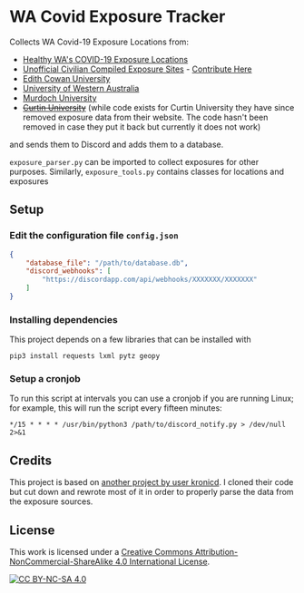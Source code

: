 # WA Covid Exposure Tracker

Collects WA Covid-19 Exposure Locations from:

* [Healthy WA's COVID-19 Exposure Locations](https://www.healthywa.wa.gov.au/COVID19locations)
* [Unofficial Civilian Compiled Exposure Sites](https://docs.google.com/spreadsheets/d/1-U8Ea9o9bnST5pzckC8lzwNNK_jO6kIVUAi5Uu_-Ltc/htmlview?pru=AAABfzYp9xU*O5BeDYIVxSR9HGqWRuiLNQ) - [Contribute Here](https://www.facebook.com/groups/708242463497733)
* [Edith Cowan University](https://www.ecu.edu.au/covid-19/advice-for-staff)
* [University of Western Australia](https://www.uwa.edu.au/covid-19-faq/Home)
* [Murdoch University](https://www.murdoch.edu.au/notices/covid-19-advice)
* ~~[Curtin University](https://www.curtin.edu.au/novel-coronavirus/recent-exposure-sites-on-campus/)~~ (while code exists for Curtin University they have since removed exposure data from their website. The code hasn't been removed in case they put it back but currently it does not work)

and sends them to Discord and adds them to a database.

`exposure_parser.py` can be imported to collect exposures for other purposes. Similarly, `exposure_tools.py` contains classes for locations and exposures

## Setup

### Edit the configuration file `config.json`

~~~json
{
    "database_file": "/path/to/database.db",
    "discord_webhooks": [
        "https://discordapp.com/api/webhooks/XXXXXXX/XXXXXXX"
    ]
}
~~~

### Installing dependencies

This project depends on a few libraries that can be installed with
~~~
pip3 install requests lxml pytz geopy
~~~

### Setup a cronjob

To run this script at intervals you can use a cronjob if you are running Linux; for example, this will run the script every fifteen minutes:
~~~
*/15 * * * * /usr/bin/python3 /path/to/discord_notify.py > /dev/null 2>&1
~~~

## Credits

This project is based on [another project by user kronicd](https://github.com/kronicd/WA_Covid_Mailer). I cloned their code but cut down and rewrote most of it in order to properly parse the data from the exposure sources.

## License

This work is licensed under a
[Creative Commons Attribution-NonCommercial-ShareAlike 4.0 International License][cc-by-nc-sa].

[![CC BY-NC-SA 4.0][cc-by-nc-sa-image]][cc-by-nc-sa]

[cc-by-nc-sa]: http://creativecommons.org/licenses/by-nc-sa/4.0/
[cc-by-nc-sa-image]: https://licensebuttons.net/l/by-nc-sa/4.0/88x31.png
[cc-by-nc-sa-shield]: https://img.shields.io/badge/License-CC%20BY--NC--SA%204.0-lightgrey.svg
